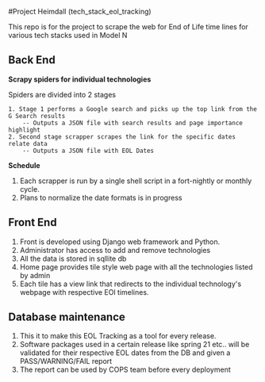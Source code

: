 #Project Heimdall
(tech_stack_eol_tracking)

This repo is for the project to scrape the web for End of Life time lines for various tech stacks used in Model N

## Back End
**Scrapy spiders for individual technologies**  

Spiders are divided into 2 stages
    
    1. Stage 1 performs a Google search and picks up the top link from the G Search results
        -- Outputs a JSON file with search results and page importance highlight 
    2. Second stage scrapper scrapes the link for the specific dates relate data
        -- Outputs a JSON file with EOL Dates

**Schedule**
    
1. Each scrapper is run by a single shell script in a fort-nightly or monthly cycle.
2. Plans to normalize the date formats is in progress


## Front End

1. Front is developed using Django web framework and Python.
2. Administrator has access to add and remove technologies
3. All the data is stored in sqllite db
4. Home page provides tile style web page with all the technologies listed by admin
5. Each tile has a view link that redirects to the individual technology's webpage with respective EOl timelines.

## Database maintenance 
1. This it to make this EOL Tracking as a tool for every release.
2. Software packages used in a certain release like spring 21 etc.. will be validated for their respective EOL dates from the DB and given a PASS/WARNING/FAIL report
3. The report can be used by COPS team before every deployment





